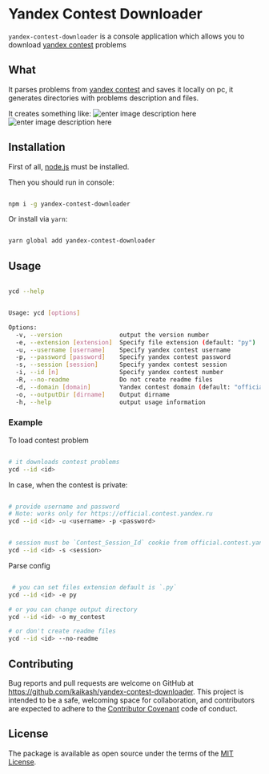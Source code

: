 
# Yandex Contest Downloader

`yandex-contest-downloader` is a console application which allows you to download [yandex contest](https://official.contest.yandex.ru) problems

## What
It parses problems from [yandex contest](https://official.contest.yandex.ru) and saves it locally on pc, it generates directories with problems description and files.

It creates something like:
![enter image description here](https://pp.userapi.com/c846523/v846523223/172e8d/-NsmXXcLFXs.jpg)
![enter image description here](https://pp.userapi.com/c846523/v846523223/172e9e/qNuhsN_v5XE.jpg)

  

## Installation

  

First of all, [node.js](https://nodejs.org/en/) must be installed.

Then you should run in console:

  

```bash

npm i -g yandex-contest-downloader

```
  
Or install via `yarn`:

```bash

yarn global add yandex-contest-downloader

```
  

## Usage

  

```bash

ycd --help

```

```bash

Usage: ycd [options]

Options:
  -v, --version                output the version number
  -e, --extension [extension]  Specify file extension (default: "py")
  -u, --username [username]    Specify yandex contest username
  -p, --password [password]    Specify yandex contest password
  -s, --session [session]      Specify yandex contest session
  -i, --id [n]                 Specify yandex contest number
  -R, --no-readme              Do not create readme files
  -d, --domain [domain]        Yandex contest domain (default: "official.contest.yandex.ru")
  -o, --outputDir [dirname]    Output dirname
  -h, --help                   output usage information

```
  

### Example

To load contest problem  

```bash

# it downloads contest problems
ycd --id <id> 

```

In case, when the contest is private:
```bash

# provide username and password
# Note: works only for https://official.contest.yandex.ru
ycd --id <id> -u <username> -p <password> 


# session must be `Contest_Session_Id` cookie from official.contest.yandex.ru
ycd --id <id> -s <session> 

```

Parse config
```bash

 # you can set files extension default is `.py`
ycd --id <id> -e py

# or you can change output directory
ycd --id <id> -o my_contest

# or don't create readme files
ycd --id <id> --no-readme

```


  

## Contributing

  

Bug reports and pull requests are welcome on GitHub at https://github.com/kaikash/yandex-contest-downloader. This project is intended to be a safe, welcoming space for collaboration, and contributors are expected to adhere to the [Contributor Covenant](http://contributor-covenant.org) code of conduct.

  
  

## License

  

The package is available as open source under the terms of the [MIT License](http://opensource.org/licenses/MIT).